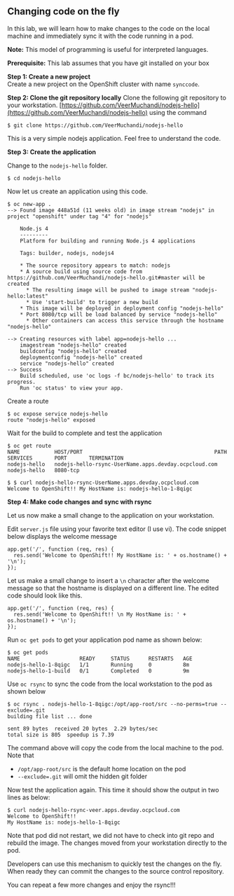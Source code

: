 ## Changing code on the fly

In this lab, we will learn how to make changes to the code on the local machine and immediately sync it with the code running in a pod.

**Note:** This model of programming is useful for interpreted languages.

**Prerequisite:** This lab assumes that you have git installed on your box

**Step 1: Create a new project**	   
Create a new project on the OpenShift cluster with name `synccode`. 

**Step 2: Clone the git repository locally**
Clone the following git repository to your workstation.
[https://github.com/VeerMuchandi/nodejs-hello](https://github.com/VeerMuchandi/nodejs-hello) using the command

```
$ git clone https://github.com/VeerMuchandi/nodejs-hello
```

This is a very simple nodejs application. Feel free to understand the code.

**Step 3: Create the application**

Change to the `nodejs-hello` folder.

```
$ cd nodejs-hello
```

Now let us create an application using this code.  	

```
$ oc new-app .
--> Found image 448a51d (11 weeks old) in image stream "nodejs" in project "openshift" under tag "4" for "nodejs"

    Node.js 4
    ---------
    Platform for building and running Node.js 4 applications

    Tags: builder, nodejs, nodejs4

    * The source repository appears to match: nodejs
    * A source build using source code from https://github.com/VeerMuchandi/nodejs-hello.git#master will be created
      * The resulting image will be pushed to image stream "nodejs-hello:latest"
      * Use 'start-build' to trigger a new build
    * This image will be deployed in deployment config "nodejs-hello"
    * Port 8080/tcp will be load balanced by service "nodejs-hello"
      * Other containers can access this service through the hostname "nodejs-hello"

--> Creating resources with label app=nodejs-hello ...
    imagestream "nodejs-hello" created
    buildconfig "nodejs-hello" created
    deploymentconfig "nodejs-hello" created
    service "nodejs-hello" created
--> Success
    Build scheduled, use 'oc logs -f bc/nodejs-hello' to track its progress.
    Run 'oc status' to view your app.
```

Create a route

```
$ oc expose service nodejs-hello
route "nodejs-hello" exposed
```
Wait for the build to complete and test the application

```
$ oc get route
NAME           HOST/PORT                                          PATH      SERVICES       PORT       TERMINATION
nodejs-hello   nodejs-hello-rsync-UserName.apps.devday.ocpcloud.com             nodejs-hello   8080-tcp
```

```
$ $ curl nodejs-hello-rsync-UserName.apps.devday.ocpcloud.com
Welcome to OpenShift!! My HostName is: nodejs-hello-1-8qigc
```

**Step 4: Make code changes and sync with rsync**

Let us now make a small change to the application on your workstation.

Edit `server.js` file using your favorite text editor (I use vi). The code snippet below displays the welcome message

```
app.get('/', function (req, res) {
  res.send('Welcome to OpenShift!! My HostName is: ' + os.hostname() + '\n');
});
```

Let us make a small change to insert a `\n` character after the welcome message so that the hostname is displayed on a different line. The edited code should look like this.

```
app.get('/', function (req, res) {
  res.send('Welcome to OpenShift!! \n My HostName is: ' + os.hostname() + '\n');
});
```

Run `oc get pods` to get your application pod name as shown below:
```
$ oc get pods
NAME                   READY     STATUS      RESTARTS   AGE
nodejs-hello-1-8qigc   1/1       Running     0          8m
nodejs-hello-1-build   0/1       Completed   0          9m
```

Use `oc rsync` to sync the code from the local workstation to the pod as shown below

```
$ oc rsync . nodejs-hello-1-8qigc:/opt/app-root/src --no-perms=true --exclude=.git
building file list ... done

sent 89 bytes  received 20 bytes  2.29 bytes/sec
total size is 805  speedup is 7.39
```

The command above will copy the code from the local machine to the pod. Note that    
* `/opt/app-root/src` is the default home location on the pod    
* `--exclude=.git` will omit the hidden git folder   


Now test the application again. This time it should show the output in two lines as below:

```
$ curl nodejs-hello-rsync-veer.apps.devday.ocpcloud.com
Welcome to OpenShift!!
My HostName is: nodejs-hello-1-8qigc
```

Note that pod did not restart, we did not have to check into git repo and rebuild the image. The changes moved from your workstation directly to the pod.

Developers can use this mechanism to quickly test the changes on the fly. When ready they can commit the changes to the source control repository.

You can repeat a few more changes and enjoy the rsync!!!
